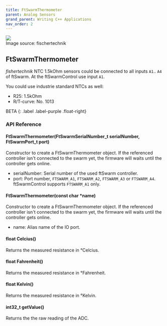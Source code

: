 ```yaml
---
title: FtSwarmThermometer
parent: Analog Sensors
grand_parent: Writing C++ Applications
nav_order: 2
---
```


<div class="ftimgdetail"> <img src="../../../../assets/img/analog/sensor-ntc.png"><div>Image source: fischertechnik</div></div>

## FtSwarmThermometer

*fishertechnik* NTC 1.5kOhm sensors could be connected to all inputs `A1`.. `A4` of ftSwarm.
At the ftSwarmControl use input `A1`.

You could use industrie standard NTCs as well:
- R25: 1.5kOhm
- R/T-curve: No. 1013

BETA
{: .label .label-purple .float-right}
### API Reference

#### FtSwarmThermometer(FtSwarmSerialNumber_t serialNumber, FtSwarmPort_t port)

Constructor to create a FtSwarmThermometer object. If the referenced controller isn't connected to the swarm yet, the firmware will waits until the controller gets online.

- serialNumber: Serial number of the used ftSwarm controller.
- port: Port number, `FTSWARM_A1`, `FTSWARM_A2`, `FTSWARM_A3` or `FTSWARM_A4`. ftSwarmControl supports `FTSWARM_A1` only.

#### FtSwarmThermometer(const char *name)

Constructor to create a FtSwarmThermometer object. If the referenced controller isn't connected to the swarm yet, the firmware will waits until the controller gets online.

- name: Alias name of the IO port.

####  float Celcius()

Returns the measured resistance in °Celcius.

####  float Fahrenheit()

Returns the measured resistance in °Fahrenheit.

####  float Kelvin()

Returns the measured resistance in °Kelvin.

#### int32_t getValue()

Returns the the raw reading of the ADC.